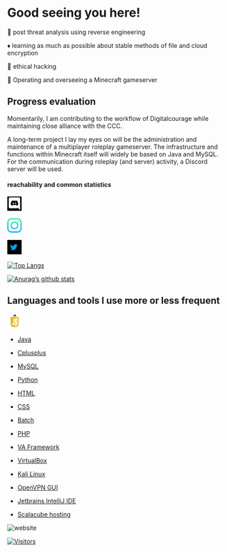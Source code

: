 # Good seeing you here!

👀 post threat analysis using reverse engineering

♦️ learning as much as possible about stable methods of file and cloud encryption

💭 ethical hacking

🧠 Operating and overseeing a Minecraft gameserver


## Progress evaluation

Momentarily, I am contributing to the workflow of Digitalcourage while maintaining close alliance with the CCC.

A long-term project I lay my eyes on will be the administration and maintenance of a multiplayer roleplay gameserver.
The infrastructure and functions within Minecraft itself will widely be based on Java and MySQL. 
For the communication during roleplay (and server) activity, a Discord server will be used.

#### reachability and common statistics

<a href="https://discordapp.com/users/748980705907966012"><img align="centre" src="https://raw.githubusercontent.com/devtill2yeah/visual-configs/main/images/47015533.png" alt="devtill2yeah | Discord" width="33px"/></a>

<a href="https://instagram.com/devtill2yeah"><img align="centre" src="https://raw.githubusercontent.com/devtill2yeah/visual-configs/main/images/instagram.png" alt="devtill2yeah | Instagram" width="33px"/></a>

<a href="https://twitter.com/devtill2yeah"><img align="centre" src="https://raw.githubusercontent.com/devtill2yeah/visual-configs/main/images/twitter.jpg" alt="devtill2yeah | Twitter" width="33px"/></a>

[![Top Langs](https://github-readme-stats.vercel.app/api/top-langs/?username=devtill2yeah&layout=compact)](https://github.com/devtill2yeah) 

[![Anurag’s github stats](https://github-readme-stats.vercel.app/api?username=devtill2yeah)](https://github.com/devtill2yeah) 

## Languages and tools I use more or less frequent

<a href="https://javascipt.com"><img align="centre" src="https://raw.githubusercontent.com/devtill2yeah/visual-configs/main/images/js .png" alt="devtill2yeah | js" width="33px"/></a>

- [Java](https://www.java.com/en/)

- [Cplusplus](https://www.w3schools.com/cpp/cpp_intro.asp)

- [MySQL](https://www.mysql.com/)

- [Python](https://www.python.org/)

- [HTML](https://html.com/)

- [CSS](https://www.w3schools.com/css/default.asp)

- [Batch](https://www.tutorialspoint.com/batch_script/index.htm)

- [PHP](https://www.php.net/)

- [VA Framework](http://vaframework.com/)

- [VirtualBox](https://www.virtualbox.org/)

- [Kali Linux](https://www.kali.org/docs/)

- [OpenVPN GUI](https://openvpn.net/access-server/)

- [Jetbrains IntelliJ IDE](https://www.jetbrains.com/idea/features/)

- [Scalacube hosting](https://scalacube.com/hosting/server/minecraft)

<img alt="website" src="https://img.shields.io/website?down_color=neonred&down_message=inactive&up_color=neongreen&up_message=active&url=https%3A%2F%2Flinktr.ee%2Fdevtill2yeah">
  
[![Visitors](https://visitor-badge.glitch.me/badge?page_id=devtill2yeah.devtill2yeah)]([https://www.yushi.dev/](https://github.com/devtill2yeah/devtill2yeah))
 
